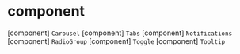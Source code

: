 # component

[component] `Carousel`
[component] `Tabs`
[component] `Notifications`
[component] `RadioGroup`
[component] `Toggle`
[component] `Tooltip`
